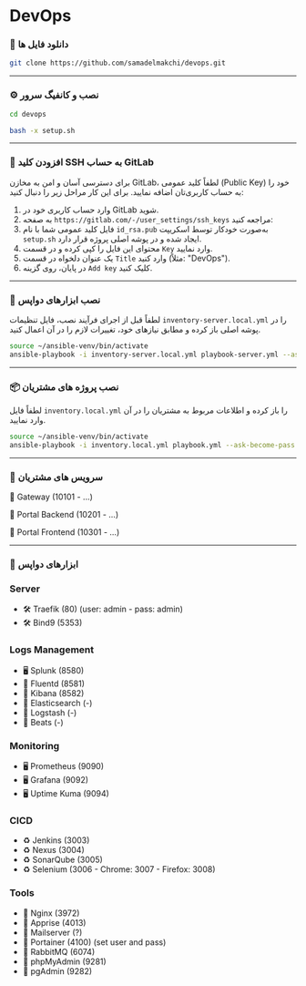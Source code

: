 # DevOps

### 🔽 دانلود فایل ها
``` bash
git clone https://github.com/samadelmakchi/devops.git
```
---

### ⚙️ نصب و کانفیگ سرور
``` bash
cd devops

bash -x setup.sh
```
---

### 🦊 افزودن کلید SSH به حساب GitLab
برای دسترسی آسان و امن به مخازن GitLab، لطفاً کلید عمومی (Public Key) خود را به حساب کاربری‌تان اضافه نمایید. برای این کار مراحل زیر را دنبال کنید:
1. وارد حساب کاربری خود در GitLab شوید.
2. به صفحه `https://gitlab.com/-/user_settings/ssh_keys` مراجعه کنید:
3. فایل کلید عمومی شما با نام `id_rsa.pub` به‌صورت خودکار توسط اسکریپت `setup.sh` ایجاد شده و در پوشه اصلی پروژه قرار دارد.
4. محتوای این فایل را کپی کرده و در قسمت `Key` وارد نمایید.
5. یک عنوان دلخواه در قسمت `Title` وارد کنید (مثلاً: "DevOps").
6. در پایان، روی گزینه `Add key` کلیک کنید.

---

### 🤖 نصب ابزارهای دواپس
لطفاً قبل از اجرای فرآیند نصب، فایل تنظیمات `inventory-server.local.yml` را در پوشه اصلی باز کرده و مطابق نیازهای خود، تغییرات لازم را در آن اعمال کنید.

```bash
source ~/ansible-venv/bin/activate
ansible-playbook -i inventory-server.local.yml playbook-server.yml --ask-become-pass
```

---

### 📦 نصب پروژه های مشتریان
لطفاً فایل `inventory.local.yml` را باز کرده و اطلاعات مربوط به مشتریان را در آن وارد نمایید.

```bash
source ~/ansible-venv/bin/activate
ansible-playbook -i inventory.local.yml playbook.yml --ask-become-pass
```

---

### 🔆 سرویس های مشتریان
📜 Gateway (10101 - ...)

📜 Portal Backend (10201 - ...)

📜 Portal Frontend (10301 - ...)

---

### 💢 ابزارهای دواپس

### Server
- 🛠️ Traefik (80) (user: admin - pass: admin)
- 🛠️ Bind9 (5353)

### Logs Management
- 🖥️ Splunk (8580)
- 📑 Fluentd (8581)
- 📑 Kibana (8582)
- 📑 Elasticsearch (-)
- 📑 Logstash (-)
- 📑 Beats (-)

### Monitoring
- 🖥️ Prometheus (9090)
- 🖥️ Grafana (9092)
- 🖥️ Uptime Kuma (9094)

### CICD
- ♻️ Jenkins (3003)
- ♻️ Nexus (3004)
- ♻️ SonarQube (3005)
- ♻️ Selenium (3006 - Chrome: 3007 - Firefox: 3008)

### Tools
- 📔 Nginx (3972)
- 📕 Apprise (4013)
- 📕 Mailserver (?)
- 📗 Portainer (4100) (set user and pass)
- 📒 RabbitMQ (6074)
- 📓 phpMyAdmin (9281)
- 📓 pgAdmin (9282)